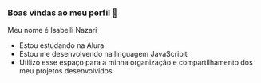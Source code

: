 ### Boas vindas ao meu perfil 💜

Meu nome é Isabelli Nazari 

- Estou estudando na Alura 
- Estou me desenvolvendo na linguagem JavaScripit
- Utilizo esse espaço para a minha organização e compartilhamento dos meu projetos desenvolvidos 
